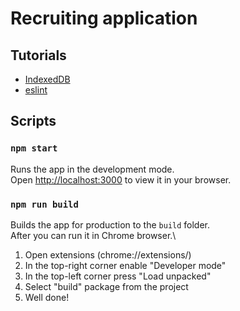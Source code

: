 # Recruiting application

## Tutorials

* [IndexedDB](https://jsstore.net/tutorial/get-started/)
* [eslint](https://eslint.org/)

## Scripts

### `npm start`

Runs the app in the development mode.\
Open [http://localhost:3000](http://localhost:3000) to view it in your browser.

### `npm run build`

Builds the app for production to the `build` folder.\
After you can run it in Chrome browser.\
1. Open extensions (chrome://extensions/)
2. In the top-right corner enable "Developer mode"
3. In the top-left corner press "Load unpacked"
4. Select "build" package from the project
5. Well done!
